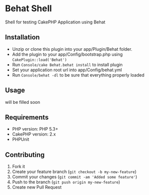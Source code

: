 # Behat Shell

Shell for testing CakePHP Application using Behat

## Installation

- Unzip or clone this plugin into your app/Plugin/Behat folder.
- Add the plugin to your app/Config/bootstrap.php using `CakePlugin::load('Behat')`
- Run `Console/cake Behat.behat install` to install plugin
- Set your application root url into app/Config/behat.yml
- Run `Console/behat -dl` to be sure that everything properly loaded

## Usage

will be filled soon

## Requirements

* PHP version: PHP 5.3+
* CakePHP version: 2.x
* PHPUnit

## Contributing

1. Fork it
2. Create your feature branch (`git checkout -b my-new-feature`)
3. Commit your changes (`git commit -am 'Added some feature'`)
4. Push to the branch (`git push origin my-new-feature`)
5. Create new Pull Request